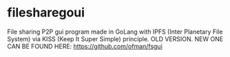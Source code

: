 # filesharegoui
File sharing P2P gui program made in GoLang with IPFS (Inter Planetary File System) via KISS (Keep It Super Simple) principle. OLD VERSION. NEW ONE CAN BE FOUND HERE: https://github.com/ofman/fsgui
